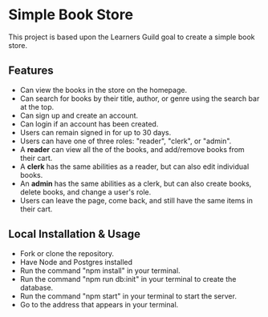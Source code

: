 # Simple Book Store

This project is based upon the Learners Guild goal to create a simple book store.

## Features
- Can view the books in the store on the homepage.
- Can search for books by their title, author, or genre using the search bar at the top.
- Can sign up and create an account.
- Can login if an account has been created.
- Users can remain signed in for up to 30 days.
- Users can have one of three roles: "reader", "clerk", or "admin".
- A **reader** can view all the of the books, and add/remove books from their cart.
- A **clerk** has the same abilities as a reader, but can also edit individual books.
- An **admin** has the same abilities as a clerk, but can also create books, delete books, and change a user's role.
- Users can leave the page, come back, and still have the same items in their cart.

## Local Installation & Usage
- Fork or clone the repository.
- Have Node and Postgres installed
- Run the command "npm install" in your terminal.
- Run the command "npm run db:init" in your terminal to create the database.
- Run the command "npm start" in your terminal to start the server.
- Go to the address that appears in your terminal.
